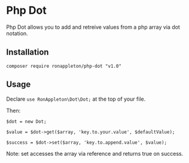 # Php Dot

Php Dot allows you to add and retreive values from a php array via dot notation.

## Installation

```composer require ronappleton/php-dot "v1.0"```

## Usage

Declare ```use RonAppleton\Dot\Dot;``` at the top of your file.

Then:

```$dot = new Dot;```

```$value = $dot->get($array, 'key.to.your.value', $defaultValue);```

```$success = $dot->set($array, 'key.to.append.value', $value);```

Note: set accesses the array via reference and returns true on success.
